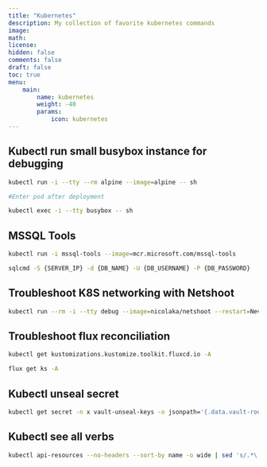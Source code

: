 ```yaml
---
title: "Kubernetes"
description: My collection of favorite kubernetes commands
image: 
math: 
license: 
hidden: false
comments: false
draft: false
toc: true
menu: 
    main:
        name: kubernetes
        weight: -40
        params:
            icon: kubernetes
---
```

## Kubectl run small busybox instance for debugging

```zsh
kubectl run -i --tty --rm alpine --image=alpine -- sh

#Enter pod after deployment

kubectl exec -i --tty busybox -- sh
```

## MSSQL Tools
```zsh
kubectl run -i mssql-tools --image=mcr.microsoft.com/mssql-tools

sqlcmd -S {SERVER_IP} -d {DB_NAME} -U {DB_USERNAME} -P {DB_PASSWORD}
```

## Troubleshoot K8S networking with Netshoot
```zsh
kubectl run --rm -i --tty debug --image=nicolaka/netshoot --restart=Never -- curl -H "Host: mysite.com" http://{Ingress_IP} -v
```

## Troubleshoot flux reconciliation
```zsh
kubectl get kustomizations.kustomize.toolkit.fluxcd.io -A

flux get ks -A 
```

## Kubectl unseal secret
```zsh
kubectl get secret -n x vault-unseal-keys -o jsonpath='{.data.vault-root}'|base64 -d
```

## Kubectl see all verbs
```zsh
kubectl api-resources --no-headers --sort-by name -o wide | sed 's/.*\[//g' | tr -d "]" | tr " " "\n" | sort | uniq
```